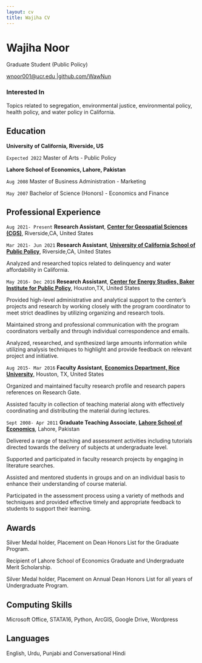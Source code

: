 ```yaml
---
layout: cv
title: Wajiha CV
---
```

# Wajiha Noor 

Graduate Student (Public Policy)

<div/> <a href="wnoor001@ucr.edu">wnoor001@ucr.edu |<a href="https://github.com/WawNun">github.com/WawNun </a> 

### Interested In

Topics related to segregation, environmental justice, environmental policy, health policy, and water policy in California.

## Education

__University of California, Riverside, US__

`Expected 2022`
Master of Arts - Public Policy

__Lahore School of Economics, Lahore, Pakistan__

`Aug 2008`
Master of Business Administration - Marketing

`May 2007`
Bachelor of Science (Honors) - Economics and Finance

## Professional Experience
  
`Aug 2021- Present`
__Research Assistant__, **[Center for Geospatial Sciences (CGS)](https://spatial.ucr.edu/)**, Riverside,CA, United States  
  
`Mar 2021- Jun 2021`
__Research Assistant__, **[University of California School of Public Policy](https://spp.ucr.edu/mpp)**, Riverside,CA, United States

Analyzed and researched topics related to delinquency and water affordability in California. 
  
`May 2016- Dec 2016` 
__Research Assistant__, **[Center for Energy Studies, Baker Institute for Public Policy](https://www.bakerinstitute.org/center-for-energy-studies/)**, Houston,TX, United States

Provided high-level administrative and analytical support to the center’s projects and research by working closely with the program coordinator to meet strict deadlines by utilizing organizing and research tools.

Maintained strong and professional communication with the program coordinators verbally and through individual correspondence and emails.

Analyzed, researched, and synthesized large amounts information while utilizing analysis techniques to highlight and provide feedback on relevant project and initiative.

`Aug 2015- Mar 2016`
__Faculty Assistant__, **[Economics Department, Rice University](https://economics.rice.edu/)**, Houston, TX, United States

Organized and maintained faculty research profile and research papers references on Research Gate.

Assisted faculty in collection of teaching material along with effectively coordinating and distributing the material during lectures.

 `Sept 2008- Apr 2011`
__Graduate Teaching Associate__, **[Lahore School of Economics](https://lahoreschoolofeconomics.edu.pk/)**, Lahore, Pakistan
 
Delivered a range of teaching and assessment activities including tutorials directed towards the delivery of subjects at undergraduate level.

Supported and participated in faculty research projects by engaging in literature searches.

Assisted and mentored students in groups and on an individual basis to enhance their understanding of course material.

Participated in the assessment process using a variety of methods and techniques and provided effective timely and appropriate feedback to students to support their learning.

## Awards

Silver Medal holder, Placement on Dean Honors List for the Graduate Program.

Recipient of Lahore School of Economics Graduate and Undergraduate Merit Scholarship.

Silver Medal holder, Placement on Annual Dean Honors List for all years of Undergraduate Program.

## Computing Skills

Microsoft Office, STATA16, Python, ArcGIS, Google Drive, Wordpress

## Languages

English, Urdu, Punjabi and Conversational Hindi


<!-- ### Footer

Last updated: March 2021 -->


